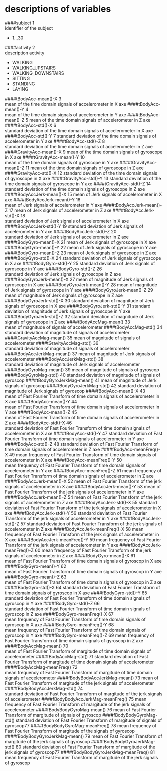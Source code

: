 descriptions of variables
================================================================== 
####subject          1             
identifier of the subject
   - 1...30
   
####activity         2             
description activity
- WALKING
- WALKING_UPSTAIRS
- WALKING_DOWNSTAIRS
- SITTING
- STANDING
- LAYING

####tBodyAcc-mean()-X   3          
mean of the time domain signals of accelerometer in X axe
####tBodyAcc-mean()-Y   4  
mean of the time domain signals of accelerometer in Y axe
####tBodyAcc-mean()-Z   5
mean of the time domain signals of accelerometer in Z axe
####tBodyAcc-std()-X    6   
standard deviation of the time domain signals of accelerometer in X axe
####tBodyAcc-std()-Y    7
standard deviation of the time domain signals of accelerometer in Y axe
####tBodyAcc-std()-Z     8  
standard deviation of the time domain signals of accelerometer in Z axe
####tGravityAcc-mean()-X    9
mean of the time domain signals of gyroscope in X axe
####tGravityAcc-mean()-Y    10    
mean of the time domain signals of gyroscope in Y axe
####tGravityAcc-mean()-Z    11
mean of the time domain signals of gyroscope in Z axe
####tGravityAcc-std()-X     12 
standard deviation of the time domain signals of gyroscope in X axe
####tGravityAcc-std()-Y     13
standard deviation of the time domain signals of gyroscope in Y axe
####tGravityAcc-std()-Z     14  
standard deviation of the time domain signals of gyroscope in Z axe
####tBodyAccJerk-mean()-X   15
mean of Jerk signals of  accelerometer in X axe
####tBodyAccJerk-mean()-Y   16  
mean of Jerk signals of  accelerometer in Y axe
####tBodyAccJerk-mean()-Z   17
mean of Jerk signals of  accelerometer in Z axe
####tBodyAccJerk-std()-X    18       
standard deviation of Jerk signals of  accelerometer in X axe
####tBodyAccJerk-std()-Y    19
standard deviation of Jerk signals of  accelerometer in Y axe
####tBodyAccJerk-std()-Z    20  
standard deviation of Jerk signals of  accelerometer in Z axe
####tBodyGyro-mean()-X      21
mean of Jerk signals of  gyroscope in X axe
####tBodyGyro-mean()-Y      22
mean of Jerk signals of  gyroscope in Y axe
####tBodyGyro-mean()-Z      23
mean of Jerk signals of  gyroscope in Z axe
####tBodyGyro-std()-X       24 
standard deviation of Jerk signals of  gyroscope in X axe
####tBodyGyro-std()-Y       25
standard deviation of Jerk signals of  gyroscope in Y axe
####tBodyGyro-std()-Z       26  
standard deviation of Jerk signals of  gyroscope in Z axe
####tBodyGyroJerk-mean()-X  27
mean of magnitude of Jerk signals of  gyroscope in X axe
####tBodyGyroJerk-mean()-Y  28 
mean of magnitude of Jerk signals of  gyroscope in Y axe
####tBodyGyroJerk-mean()-Z  29
mean of magnitude of Jerk signals of  gyroscope in Z axe
####tBodyGyroJerk-std()-X   30 
standard deviation of magnitude of Jerk signals of  gyroscope in X axe
####tBodyGyroJerk-std()-Y   31
standard deviation of magnitude of Jerk signals of  gyroscope in Y axe
####tBodyGyroJerk-std()-Z   32 
standard deviation of magnitude of Jerk signals of  gyroscope in Z axe
####tBodyAccMag-mean()      33  
mean of magnitude of signals of  accelerometer
####tBodyAccMag-std()       34     
standard deviation of magnitude of signals of  accelerometer
####tGravityAccMag-mean()   35
mean of magnitude of signals of  accelerometer
####tGravityAccMag-std()    36    
standard deviation of magnitude of signals of  accelerometer
####tBodyAccJerkMag-mean()  37
mean of magnitude of Jerk signals of  accelerometer
####tBodyAccJerkMag-std()   38  
standard deviation of magnitude of Jerk signals of  accelerometer
####tBodyGyroMag-mean()     39 
mean of magnitude of signals of  gyroscop
####tBodyGyroMag-std()      40 
standard deviation of magnitude of signals of  gyroscop
####tBodyGyroJerkMag-mean() 41
mean of magnitude of Jerk signals of  gyroscop
####tBodyGyroJerkMag-std()  42 
standard deviation of magnitude of Jerk signals of  gyroscop
####fBodyAcc-mean()-X       43  
mean of Fast Fourier Transform of time domain signals of accelerometer in X axe
####fBodyAcc-mean()-Y       44    
mean of Fast Fourier Transform of time domain signals of accelerometer in Y axe
####fBodyAcc-mean()-Z       45  
mean of Fast Fourier Transform of time domain signals of accelerometer in Z axe
####fBodyAcc-std()-X        46  
standard deviation of Fast Fourier Transform of time domain signals of accelerometer in X axe
####fBodyAcc-std()-Y        47
standard deviation of Fast Fourier Transform of time domain signals of accelerometer in Y axe
####fBodyAcc-std()-Z        48 
standard deviation of Fast Fourier Transform of time domain signals of accelerometer in Z axe
####fBodyAcc-meanFreq()-X   49
mean frequency of Fast Fourier Transform of time domain signals of accelerometer in X axe
####fBodyAcc-meanFreq()-Y   50  
mean frequency of Fast Fourier Transform of time domain signals of accelerometer in Y axe
####fBodyAcc-meanFreq()-Z   51
mean frequency of Fast Fourier Transform of time domain signals of accelerometer in Z axe
####fBodyAccJerk-mean()-X   52 
mean of Fast Fourier Transform of the jerk signals of accelerometer in X axe
####fBodyAccJerk-mean()-Y   53
mean of Fast Fourier Transform of the jerk signals of accelerometer in Y axe
####fBodyAccJerk-mean()-Z   54 
mean of Fast Fourier Transform of the jerk signals of accelerometer in Z axe
####fBodyAccJerk-std()-X    55
standard deviation of Fast Fourier Transform of the jerk signals of accelerometer in X axe
####fBodyAccJerk-std()-Y    56 
standard deviation of Fast Fourier Transform of the jerk signals of accelerometer in Y axe
####fBodyAccJerk-std()-Z    57
standard deviation of Fast Fourier Transform of the jerk signals of accelerometer in Z axe
####fBodyAccJerk-meanFreq()-X           58 
mean frequency of Fast Fourier Transform of the jerk signals of accelerometer in X axe
####fBodyAccJerk-meanFreq()-Y           59
mean frequency of Fast Fourier Transform of the jerk signals of accelerometer in Y axe
####fBodyAccJerk-meanFreq()-Z           60 
mean frequency of Fast Fourier Transform of the jerk signals of accelerometer in Z axe
####fBodyGyro-mean()-X                  61  
mean of Fast Fourier Transform of time domain signals of gyroscop in X axe
####fBodyGyro-mean()-Y                  62  
mean of Fast Fourier Transform of time domain signals of gyroscop in Y axe
####fBodyGyro-mean()-Z                  63   
mean of Fast Fourier Transform of time domain signals of gyroscop in Z axe
####fBodyGyro-std()-X                   64
standard deviation of Fast Fourier Transform of time domain signals of gyroscop in X axe
####fBodyGyro-std()-Y                   65
standard deviation of Fast Fourier Transform of time domain signals of gyroscop in Y axe
####fBodyGyro-std()-Z                   66  
standard deviation of Fast Fourier Transform of time domain signals of gyroscop in Z axe
####fBodyGyro-meanFreq()-X              67  
mean frequency of Fast Fourier Transform of time domain signals of gyroscop in X axe
####fBodyGyro-meanFreq()-Y              68  
mean frequency of Fast Fourier Transform of time domain signals of gyroscop in Y axe
####fBodyGyro-meanFreq()-Z              69
mean frequency of Fast Fourier Transform of time domain signals of gyroscop in Z axe
####fBodyAccMag-mean()                  70    
mean of Fast Fourier Transform of margitude of time domain signals of accelerometer
####fBodyAccMag-std()                   71
standard deviation of Fast Fourier Transform of margitude of time domain signals of accelerometer
####fBodyAccMag-meanFreq()              72  
mean frequency of Fast Fourier Transform of margitude of time domain signals of accelerometer
####fBodyBodyAccJerkMag-mean()          73 
mean of Fast Fourier Transform of margitude of the jerk signals of accelerometer
####fBodyBodyAccJerkMag-std()           74    
standard deviation of Fast Fourier Transform of margitude of the jerk signals of accelerometer
####fBodyBodyAccJerkMag-meanFreq()      75
mean frequency of Fast Fourier Transform of margitude of the jerk signals of accelerometer
####fBodyBodyGyroMag-mean()             76
mean of Fast Fourier Transform of margitude of signals of gyroscop
####fBodyBodyGyroMag-std() 
standard deviation of Fast Fourier Transform of margitude of signals of gyroscop77
####fBodyBodyGyroMag-meanFreq()         78
mean frequency of Fast Fourier Transform of margitude of the signals of gyroscop
####fBodyBodyGyroJerkMag-mean()         79
mean of Fast Fourier Transform of margitude of the jerk signals of gyroscop
####fBodyBodyGyroJerkMag-std()          80
standard deviation of Fast Fourier Transform of margitude of the jerk signals of gyroscop77
####fBodyBodyGyroJerkMag-meanFreq()     81
mean frequency of Fast Fourier Transform of margitude of the jerk signals of gyroscop
